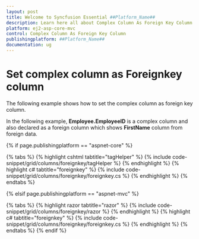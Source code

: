 ```yaml
---
layout: post
title: Welcome to Syncfusion Essential ##Platform_Name##
description: Learn here all about Complex Column As Foreign Key Column of Syncfusion Essential ##Platform_Name## widgets based on HTML5 and jQuery.
platform: ej2-asp-core-mvc
control: Complex Column As Foreign Key Column
publishingplatform: ##Platform_Name##
documentation: ug
---
```



# Set complex column as Foreignkey column

The following example shows how to set the complex column as foreign key column.

In the following example, **Employee.EmployeeID** is a complex column and also declared as a foreign column which shows **FirstName** column from foreign data.

{% if page.publishingplatform == "aspnet-core" %}

{% tabs %}
{% highlight cshtml tabtitle="tagHelper" %}
{% include code-snippet/grid/columns/foreignkey/tagHelper %}
{% endhighlight %}
{% highlight c# tabtitle="foreignkey" %}
{% include code-snippet/grid/columns/foreignkey/foreignkey.cs %}
{% endhighlight %}
{% endtabs %}

{% elsif page.publishingplatform == "aspnet-mvc" %}

{% tabs %}
{% highlight razor tabtitle="razor" %}
{% include code-snippet/grid/columns/foreignkey/razor %}
{% endhighlight %}
{% highlight c# tabtitle="foreignkey" %}
{% include code-snippet/grid/columns/foreignkey/foreignkey.cs %}
{% endhighlight %}
{% endtabs %}
{% endif %}


